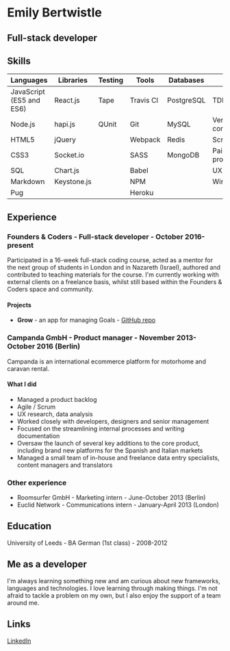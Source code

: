 # Emily Bertwistle
## Full-stack developer
## Skills

| Languages | Libraries | Testing | Tools | Databases | Other |
| --------- | --------- | ------- | ----- | --------- | ----- |
| JavaScript (ES5 and ES6) | React.js | Tape | Travis CI |  PostgreSQL | TDD |
| Node.js | hapi.js | QUnit | Git | MySQL | Version control |
| HTML5   | jQuery | | Webpack | Redis | Scrum |
| CSS3    | Socket.io | | SASS | MongoDB | Pair programming |
| SQL     | Chart.js | | Babel | | UX |
| Markdown| Keystone.js | | NPM | | Wireframes |
| Pug     |  | | Heroku | | |


## Experience
### Founders & Coders - Full-stack developer - October 2016-present
Participated in a 16-week full-stack coding course, acted as a mentor for the next group of students in London and in Nazareth (Israel), authored and contributed to teaching materials for the course. I'm currently working with external clients on a freelance basis, whilst still based within the Founders & Coders space and community.

#### Projects
* **Grow**  - an app for managing Goals - [GitHub repo](https://github.com/CYPIAPT-LNDSE/goals-app)

### Campanda GmbH - Product manager - November 2013-October 2016 (Berlin)
Campanda is an international ecommerce platform for motorhome and caravan rental.
#### What I did
* Managed a product backlog
* Agile / Scrum
* UX research, data analysis
* Worked closely with developers, designers and senior management
* Focused on the streamlining internal processes and writing documentation
* Oversaw the launch of several key additions to the core product, including brand new platforms for the Spanish and Italian markets
* Managed a small team of in-house and freelance data entry specialists, content managers and translators

### Other experience
* Roomsurfer GmbH - Marketing intern - June-October 2013 (Berlin)
* Euclid Network - Communications intern - January-April 2013 (London)

## Education
University of Leeds - BA German (1st class) - 2008-2012

## Me as a developer
I'm always learning something new and am curious about new frameworks, languages and technologies. I love learning through making things. I'm not afraid to tackle a problem on my own, but I also enjoy the support of a team around me.

## Links
[LinkedIn](https://www.linkedin.com/in/bertwe/)
